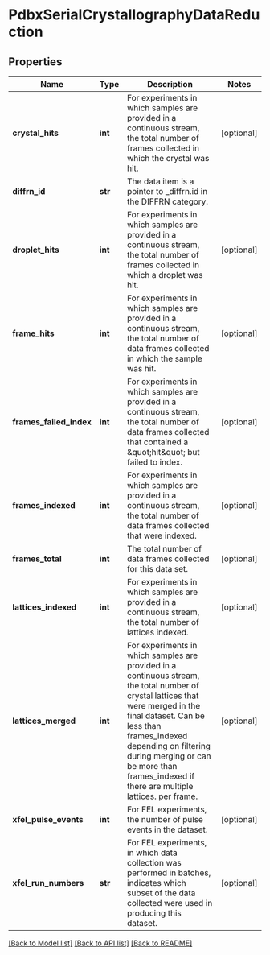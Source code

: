 # PdbxSerialCrystallographyDataReduction

## Properties
Name | Type | Description | Notes
------------ | ------------- | ------------- | -------------
**crystal_hits** | **int** | For experiments in which samples are provided in a  continuous stream, the total number of frames collected  in which the crystal was hit. | [optional] 
**diffrn_id** | **str** | The data item is a pointer to _diffrn.id in the DIFFRN  category. | 
**droplet_hits** | **int** | For experiments in which samples are provided in a  continuous stream, the total number of frames collected  in which a droplet was hit. | [optional] 
**frame_hits** | **int** | For experiments in which samples are provided in a  continuous stream, the total number of data frames collected  in which the sample was hit. | [optional] 
**frames_failed_index** | **int** | For experiments in which samples are provided in a  continuous stream, the total number of data frames collected  that contained a \&quot;hit\&quot; but failed to index. | [optional] 
**frames_indexed** | **int** | For experiments in which samples are provided in a  continuous stream, the total number of data frames collected  that were indexed. | [optional] 
**frames_total** | **int** | The total number of data frames collected for this  data set. | [optional] 
**lattices_indexed** | **int** | For experiments in which samples are provided in a  continuous stream, the total number of lattices indexed. | [optional] 
**lattices_merged** | **int** | For experiments in which samples are provided in a             continuous stream, the total number of crystal lattices             that were merged in the final dataset.  Can be             less than frames_indexed depending on filtering during merging or      can be more than frames_indexed if there are multiple lattices.      per frame. | [optional] 
**xfel_pulse_events** | **int** | For FEL experiments, the number of pulse events in the dataset. | [optional] 
**xfel_run_numbers** | **str** | For FEL experiments, in which data collection was performed         in batches, indicates which subset of the data collected                were used in producing this dataset. | [optional] 

[[Back to Model list]](../README.md#documentation-for-models) [[Back to API list]](../README.md#documentation-for-api-endpoints) [[Back to README]](../README.md)

